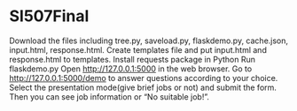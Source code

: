 # SI507Final
Download the files including tree.py, saveload.py, flaskdemo.py, cache.json, input.html, response.html. Create templates file and put input.html and response.html to templates.
Install requests package in Python
Run flaskdemo.py
Open http://127.0.0.1:5000 in the web browser.
Go to http://127.0.0.1:5000/demo to answer questions according to your choice. Select the presentation mode(give brief jobs or not) and submit the form. Then you can see job information or “No suitable job!”.
